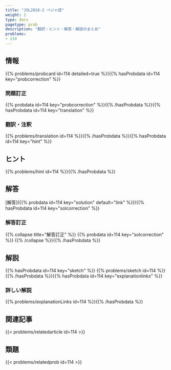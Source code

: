 ```yaml
---
title: "JOL2018-2 ベジャ語"
weight: 2
type: docs
pagetype: prob
description: "翻訳・ヒント・解答・解説のまとめ"
problems: 
- 114
---
```


## 情報

{{% problems/probcard id=114 detailed=true %}}{{% hasProbdata id=114 key="probcorrection" %}}

### 問題訂正

{{% probdata id=114 key="probcorrection" %}}{{% /hasProbdata %}}{{% hasProbdata id=114 key="translation" %}}

### 翻訳・注釈

{{% problems/translation id=114 %}}{{% /hasProbdata %}}{{% hasProbdata id=114 key="hint" %}}

## ヒント

{{% problems/hint id=114 %}}{{% /hasProbdata %}}

## 解答

[解答]({{% probdata id=114 key="solution" default="link" %}}){{% hasProbdata id=114 key="solcorrection" %}}

### 解答訂正

{{% collapse title="解答訂正" %}}
{{% probdata id=114 key="solcorrection" %}}
{{% /collapse %}}{{% /hasProbdata %}}

## 解説

{{% hasProbdata id=114 key="sketch" %}}
{{% problems/sketch id=114 %}}
{{% /hasProbdata %}}{{% hasProbdata id=114 key="explanationlinks" %}}

### 詳しい解説

{{% problems/explanationLinks id=114 %}}{{% /hasProbdata %}}

## 関連記事

{{< problems/relatedarticle id=114 >}}

## 類題

{{< problems/relatedprob id=114 >}}

